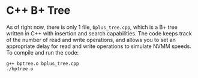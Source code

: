 # C++ B+ Tree
As of right now, there is only 1 file, `bplus_tree.cpp`, which is a B+ tree written in C++ with insertion and search capabilities. The code keeps track of the number of read and write operations, and allows you to set an appropriate delay for read and write operations to simulate NVMM speeds. To compile and run the code:
```
g++ bptree.o bplus_tree.cpp
./bptree.o
```